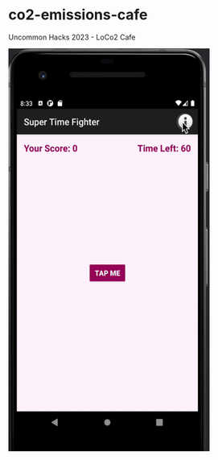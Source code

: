 # co2-emissions-cafe
Uncommon Hacks 2023 - LoCo2 Cafe

<img src="https://github.com/magabrielaa/android-tapping-game/blob/main/TappingGame.gif" width="400" height="800" />
